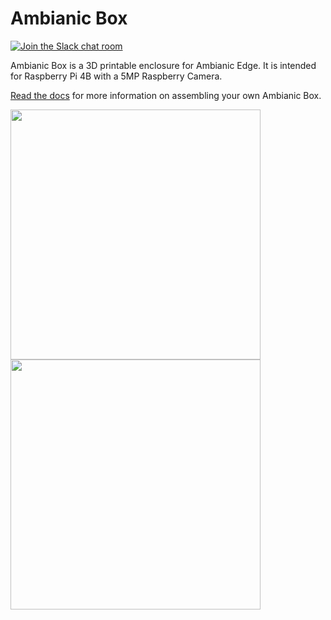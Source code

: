 # Ambianic Box

[![Join the Slack chat room](https://img.shields.io/badge/Slack-Join%20the%20chat%20room-blue)](https://join.slack.com/t/ambianicai/shared_invite/zt-eosk4tv5-~GR3Sm7ccGbv1R7IEpk7OQ)

Ambianic Box is a 3D printable enclosure for Ambianic Edge. It is intended for Raspberry Pi 4B with a 5MP Raspberry Camera.

[Read the docs](https://docs.ambianic.ai/users/ambianicbox/) for more information on assembling your own Ambianic Box.

<span aligh="left">
  <img src="https://user-images.githubusercontent.com/2234901/99598679-87df9000-29bf-11eb-9d62-ddb1b402e803.jpeg" height="400"/>
  <img src="https://user-images.githubusercontent.com/2234901/99598684-8910bd00-29bf-11eb-9b8c-be91dfa28021.jpeg" height="400"/>
<span>
 
